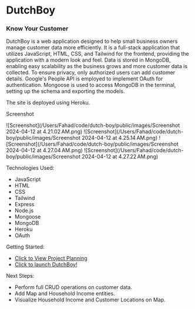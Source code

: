 # DutchBoy
### Know Your Customer

DutchBoy is a web application designed to help small business owners manage customer data more efficiently. It is a full-stack application that utilizes JavaScript, HTML, CSS, and Tailwind for the frontend, providing the application with a modern look and feel. Data is stored in MongoDB, enabling easy scalability as the business grows and more customer data is collected. To ensure privacy, only authorized users can add customer details. Google's People API is employed to implement OAuth for authentication. Mongoose is used to access MongoDB in the terminal, setting up the schema and exporting the models.

The site is deployed using Heroku.

Screenshot

![Screenshot](/Users/Fahad/code/dutch-boy/public/images/Screenshot 2024-04-12 at 4.21.02 AM.png)
![Screenshot](/Users/Fahad/code/dutch-boy/public/images/Screenshot 2024-04-12 at 4.25.14 AM.png)
![Screenshot](/Users/Fahad/code/dutch-boy/public/images/Screenshot 2024-04-12 at 4.27.04 AM.png)
![Screenshot](/Users/Fahad/code/dutch-boy/public/images/Screenshot 2024-04-12 at 4.27.22 AM.png)


Technologies Used:

- JavaScript
- HTML
- CSS
- Tailwind
- Express
- Node.js
- Mongoose
- MongoDB
- Heroku
- OAuth

Getting Started:

- [Click to View Project Planning](https://trello.com/b/Yzgz5fTQ/dutch-boy)
- [Click to launch DutchBoy!](https://dutchboy-app-70154e49b433.herokuapp.com/)

Next Steps:

- Perform full CRUD operations on customer data.
- Add Map and Household Income entities.
- Visualize Household Income and Customer Locations on Map.
